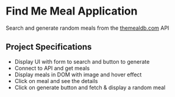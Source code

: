 # Find Me Meal Application

Search and generate random meals from the [themealdb.com](https://www.themealdb.com) API

## Project Specifications 

- Display UI with form to search and button to generate
- Connect to API and get meals
- Display meals in DOM with image and hover effect
- Click on meal and see the details
- Click on generate button and fetch & display a random meal
